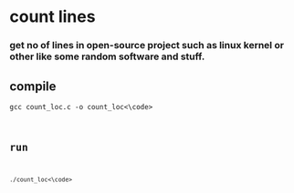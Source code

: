 # count lines
### get no of lines in open-source project such as linux kernel or other like some random software and stuff.
## compile
<code>gcc count_loc.c -o count_loc<\code>
## run
<code>./count_loc<\code>

